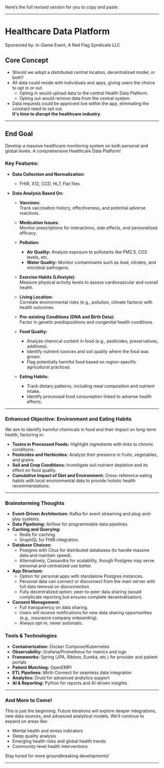 Here’s the full revised version for you to copy and paste:

---

# Healthcare Data Platform
Sponsored by: In-Game Event, A Red Flag Syndicate LLC

## Core Concept
- Should we adopt a distributed central location, decentralized model, or both?
- All data could reside with individuals and apps, giving users the choice to opt in or out.
  - Opting in would upload data to the central Health Data Platform.
  - Opting out would remove data from the central system.
- Data requests could be approved live within the app, eliminating the constant need to opt out.  
  **It's time to disrupt the healthcare industry.**

---

## End Goal
Develop a massive healthcare monitoring system on both personal and global levels. A comprehensive Healthcare Data Platform!

### Key Features:
- **Data Collection and Normalization:**
  - FHIR, X12, CCD, HL7, Flat files

- **Data Analysis Based On:**
  - **Vaccines:**  
    Track vaccination history, effectiveness, and potential adverse reactions.

  - **Medication Issues:**  
    Monitor prescriptions for interactions, side effects, and personalized efficacy.

  - **Pollution:**
    - **Air Quality:** Analyze exposure to pollutants like PM2.5, CO2 levels, etc.
    - **Water Quality:** Monitor contaminants such as lead, nitrates, and microbial pathogens.

  - **Exercise Habits (Lifestyle):**  
    Measure physical activity levels to assess cardiovascular and overall health.

  - **Living Location:**  
    Correlate environmental risks (e.g., pollution, climate factors) with health outcomes.

  - **Pre-existing Conditions (DNA and Birth Data):**  
    Factor in genetic predispositions and congenital health conditions.

  - **Food Quality:**
    - Analyze chemical content in food (e.g., pesticides, preservatives, additives).
    - Identify nutrient sources and soil quality where the food was grown.
    - Flag potentially harmful food based on region-specific agricultural practices.

  - **Eating Habits:**
    - Track dietary patterns, including meal composition and nutrient intake.
    - Identify processed food consumption linked to adverse health effects.

---

### **Enhanced Objective: Environment and Eating Habits**
We aim to identify harmful chemicals in food and their impact on long-term health, factoring in:

- **Toxins in Processed Foods:** Highlight ingredients with links to chronic conditions.
- **Pesticides and Herbicides:** Analyze their presence in fruits, vegetables, and grains.
- **Soil and Crop Conditions:** Investigate soil nutrient depletion and its effect on food quality.
- **Cumulative Impact of Diet and Environment:** Cross-reference eating habits with local environmental data to provide holistic health recommendations.

---

### **Brainstorming Thoughts**
- **Event-Driven Architecture:** Kafka for event streaming and plug-and-play systems.
- **Data Pipelining:** Airflow for programmable data pipelines.
- **Caching and Querying:**
  - Redis for caching.
  - GraphQL for FHIR integration.
- **Database Choices:**
  - Postgres with Citus for distributed databases (to handle massive data and maintain speed).
  - Alternatively, Cassandra for scalability, though Postgres may serve personal and centralized use better.
- **App Structure:**
  - Option for personal apps with standalone Postgres instances.
  - Personal data can connect or disconnect from the main server with full data removal on disconnection.
  - Fully decentralized option: peer-to-peer data sharing (would complicate reporting but ensures complete decentralization).
- **Consent Management:**
  - Full transparency on data sharing.
  - Users will receive notifications for new data sharing opportunities (e.g., insurance company onboarding).
  - Always opt-in, never automatic.

### **Tools & Technologies**
- **Containerization:** Docker Compose/Kubernetes
- **Observability:** Grafana/Prometheus for metrics and logs
- **Frameworks:** Spring (JPA, Ribbon, Eureka, etc.) for provider and patient portals
- **Patient Matching:** OpenEMPI
- **ETL Pipelines:** Mirth Connect for seamless data integration
- **Analytics:** Druid for advanced analytics support
- **AI & Reporting:** Python for reports and AI-driven insights

---

### **And More to Come!**
This is just the beginning. Future iterations will explore deeper integrations, new data sources, and advanced analytical models. We’ll continue to expand on areas like:

- Mental health and stress indicators
- Sleep quality analysis
- Emerging health risks and global health trends
- Community-level health interventions

Stay tuned for more groundbreaking developments!

---  